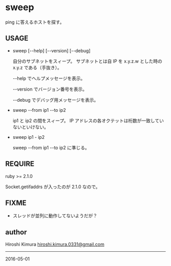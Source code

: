 # sweep

ping に答えるホストを探す。

## USAGE

* sweep [--help] [--version] [--debug]

    自分のサブネットをスィープ。
    サブネットとは自 IP を x.y.z.w とした時の x.y.z である（手抜き）。

    --help でヘルプメッセージを表示。

    --version でバージョン番号を表示。

    --debug でデバッグ用メッセージを表示。

* sweep --from ip1 --to ip2

    ip1 と ip2 の間をスィープ。
    IP アドレスの各オクテットは桁数が一致していないといけない。

* sweep ip1 - ip2

    sweep --from ip1 --to ip2 に準じる。

## REQUIRE

ruby >= 2.1.0

Socket.getifaddrs が入ったのが 2.1.0 なので。

## FIXME

* スレッドが並列に動作してないようだが？

## author

Hiroshi Kimura <hiroshi.kimura.0331@gmail.com>

---
2016-05-01

